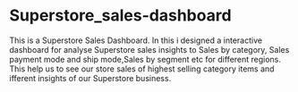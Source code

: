 # Superstore_sales-dashboard
This is a Superstore Sales Dashboard. In this i designed a interactive dashboard for analyse Superstore sales insights to Sales by category, Sales payment mode and ship mode,Sales by segment etc for different regions. This help us to see our store sales of highest selling category items and ifferent insights of our Superstore business.
